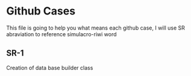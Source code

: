 # Github Cases
This file is going to help you what means each github case, I will use SR abraviation to reference simulacro-riwi word

## SR-1
Creation of data base builder class